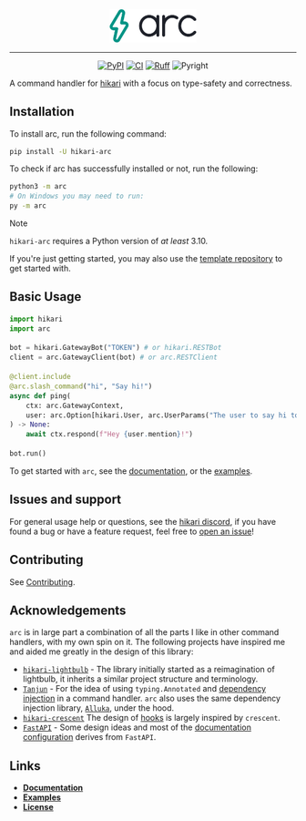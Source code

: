 <div align="center">
    <picture>
        <source media="(prefers-color-scheme: dark)" srcset="./docs/assets/branding/composed-darkmode.svg">
        <source media="(prefers-color-scheme: light)" srcset="./docs/assets/branding/composed-lightmode.svg">
        <img alt="The arc logo" src="./docs/assets/branding/composed-lightmode.svg" style="max-width: 30%;">
    </picture>
</div>

---

<div align="center">

[![PyPI](https://img.shields.io/pypi/v/hikari-arc)](https://pypi.org/project/hikari-arc)
[![CI](https://github.com/hypergonial/hikari-arc/actions/workflows/ci.yml/badge.svg)](https://github.com/hypergonial/hikari-arc/actions/workflows/ci.yml)
[![Ruff](https://img.shields.io/endpoint?url=https://raw.githubusercontent.com/charliermarsh/ruff/main/assets/badge/v1.json)](https://github.com/charliermarsh/ruff)
![Pyright](https://badgen.net/badge/Pyright/strict/2A6DB2)

</div>

A command handler for [hikari](https://github.com/hikari-py/hikari) with a focus on type-safety and correctness.

## Installation

To install arc, run the following command:

```sh
pip install -U hikari-arc
```

To check if arc has successfully installed or not, run the following:

```sh
python3 -m arc
# On Windows you may need to run:
py -m arc
```

> [!NOTE]
> `hikari-arc` requires a Python version of *at least* 3.10.

If you're just getting started, you may also use the [template repository](https://github.com/hypergonial/arc-template) to get started with.

## Basic Usage

```py
import hikari
import arc

bot = hikari.GatewayBot("TOKEN") # or hikari.RESTBot
client = arc.GatewayClient(bot) # or arc.RESTClient

@client.include
@arc.slash_command("hi", "Say hi!")
async def ping(
    ctx: arc.GatewayContext,
    user: arc.Option[hikari.User, arc.UserParams("The user to say hi to.")]
) -> None:
    await ctx.respond(f"Hey {user.mention}!")

bot.run()
```

To get started with `arc`, see the [documentation](https://arc.hypergonial.com), or the [examples](https://github.com/hypergonial/hikari-arc/tree/main/examples).

## Issues and support

For general usage help or questions, see the [hikari discord](https://discord.gg/hikari), if you have found a bug or have a feature request, feel free to [open an issue](https://github.com/hypergonial/hikari-arc/issues/new/choose)!

## Contributing

See [Contributing](./CONTRIBUTING.md).

## Acknowledgements

`arc` is in large part a combination of all the parts I like in other command handlers, with my own spin on it. The following projects have inspired me and aided me greatly in the design of this library:

- [`hikari-lightbulb`](https://github.com/tandemdude/hikari-lightbulb) - The library initially started as a reimagination of lightbulb, it inherits a similar project structure and terminology.
- [`Tanjun`](https://github.com/FasterSpeeding/Tanjun) - For the idea of using `typing.Annotated` and [dependency injection](https://arc.hypergonial.com/guides/dependency_injection/) in a command handler. `arc` also uses the same dependency injection library, [`Alluka`](https://github.com/FasterSpeeding/Alluka), under the hood.
- [`hikari-crescent`](https://github.com/hikari-crescent/hikari-crescent) The design of [hooks](https://arc.hypergonial.com/guides/hooks/) is largely inspired by `crescent`.
- [`FastAPI`](https://github.com/tiangolo/fastapi) - Some design ideas and most of the [documentation](https://arc.hypergonial.com/) [configuration](https://github.com/hypergonial/hikari-arc/blob/main/mkdocs.yml) derives from `FastAPI`.

## Links

- [**Documentation**](https://arc.hypergonial.com)
- [**Examples**](https://github.com/hypergonial/hikari-arc/tree/main/examples)
- [**License**](https://github.com/hypergonial/hikari-arc/blob/main/LICENSE)
